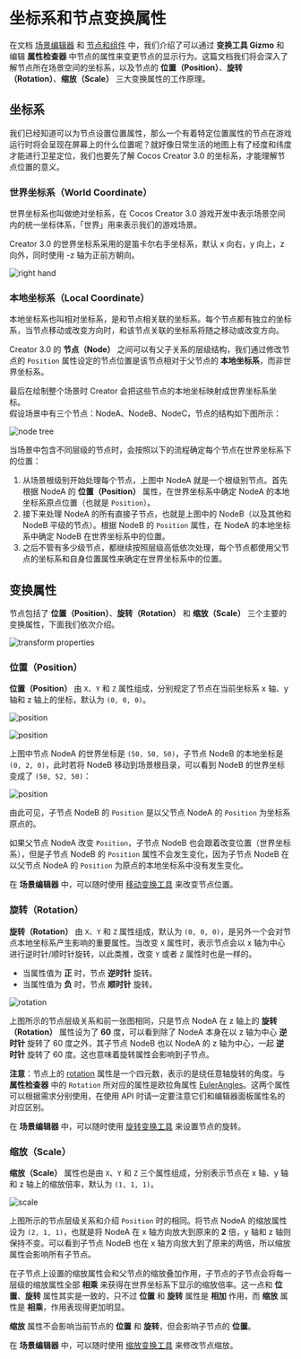 # 坐标系和节点变换属性

在文档 [场景编辑器](../../editor/scene/index.md) 和 [节点和组件](node-component.md) 中，我们介绍了可以通过 **变换工具 Gizmo** 和编辑 **属性检查器** 中节点的属性来变更节点的显示行为。这篇文档我们将会深入了解节点所在场景空间的坐标系，以及节点的 **位置（Position）**、**旋转（Rotation）**、**缩放（Scale）** 三大变换属性的工作原理。

## 坐标系

我们已经知道可以为节点设置位置属性，那么一个有着特定位置属性的节点在游戏运行时将会呈现在屏幕上的什么位置呢？就好像日常生活的地图上有了经度和纬度才能进行卫星定位，我们也要先了解 Cocos Creator 3.0 的坐标系，才能理解节点位置的意义。

### 世界坐标系（World Coordinate）

世界坐标系也叫做绝对坐标系，在 Cocos Creator 3.0 游戏开发中表示场景空间内的统一坐标体系，「世界」用来表示我们的游戏场景。

Creator 3.0 的世界坐标系采用的是笛卡尔右手坐标系，默认 x 向右，y 向上，z 向外，同时使用 -z 轴为正前方朝向。

![right hand](coord/right_hand.png)

### 本地坐标系（Local Coordinate）

本地坐标系也叫相对坐标系，是和节点相关联的坐标系。每个节点都有独立的坐标系，当节点移动或改变方向时，和该节点关联的坐标系将随之移动或改变方向。

Creator 3.0 的 **节点（Node）** 之间可以有父子关系的层级结构，我们通过修改节点的 `Position` 属性设定的节点位置是该节点相对于父节点的 **本地坐标系**，而非世界坐标系。

最后在绘制整个场景时 Creator 会把这些节点的本地坐标映射成世界坐标系坐标。<br>
假设场景中有三个节点：NodeA、NodeB、NodeC，节点的结构如下图所示：

![node tree](coord/node-tree.png)

当场景中包含不同层级的节点时，会按照以下的流程确定每个节点在世界坐标系下的位置：

1. 从场景根级别开始处理每个节点，上图中 NodeA 就是一个根级别节点。首先根据 NodeA 的 **位置（Position）** 属性，在世界坐标系中确定 NodeA 的本地坐标系原点位置（也就是 `Position`）。
2. 接下来处理 NodeA 的所有直接子节点，也就是上图中的 NodeB（以及其他和 NodeB 平级的节点）。根据 NodeB 的 `Position` 属性，在 NodeA 的本地坐标系中确定 NodeB 在世界坐标系中的位置。
3. 之后不管有多少级节点，都继续按照层级高低依次处理，每个节点都使用父节点的坐标系和自身位置属性来确定在世界坐标系中的位置。

## 变换属性

节点包括了 **位置（Position）**、**旋转（Rotation）** 和 **缩放（Scale）** 三个主要的变换属性，下面我们依次介绍。

![transform properties](coord/transform-properties.png)

### 位置（Position）

**位置（Position）** 由 `X`、`Y` 和 `Z` 属性组成，分别规定了节点在当前坐标系 x 轴、y 轴和 z 轴上的坐标，默认为 `(0, 0, 0)`。

![position](coord/position-nodeA.png)

![position](coord/position-nodeB.png)

上图中节点 NodeA 的世界坐标是 `(50, 50, 50)`，子节点 NodeB 的本地坐标是 `(0, 2, 0)`，此时若将 NodeB 移动到场景根目录，可以看到 NodeB 的世界坐标变成了 `(50, 52, 50)`：

![position](coord/position-nodeB-world.png)

由此可见，子节点 NodeB 的 `Position` 是以父节点 NodeA 的 `Position` 为坐标系原点的。

如果父节点 NodeA 改变 `Position`，子节点 NodeB 也会跟着改变位置（世界坐标系），但是子节点 NodeB 的 `Position` 属性不会发生变化，因为子节点 NodeB 在以父节点 NodeA 的 `Position` 为原点的本地坐标系中没有发生变化。

在 **场景编辑器** 中，可以随时使用 [移动变换工具](../../editor/toolbar/index.md#%E7%A7%BB%E5%8A%A8%E5%8F%98%E6%8D%A2%E5%B7%A5%E5%85%B7) 来改变节点位置。

### 旋转（Rotation）

**旋转（Rotation）** 由 `X`、`Y` 和 `Z` 属性组成，默认为 `(0, 0, 0)`，是另外一个会对节点本地坐标系产生影响的重要属性。当改变 `X` 属性时，表示节点会以 x 轴为中心进行逆时针/顺时针旋转，以此类推，改变 `Y` 或者 `Z` 属性时也是一样的。
- 当属性值为 **正** 时，节点 **逆时针** 旋转。
- 当属性值为 **负** 时，节点 **顺时针** 旋转。

![rotation](coord/rotation.png)

上图所示的节点层级关系和前一张图相同，只是节点 NodeA 在 z 轴上的 **旋转（Rotation）** 属性设为了 **60** 度，可以看到除了 NodeA 本身在以 z 轴为中心 **逆时针** 旋转了 60 度之外，其子节点 NodeB 也以 NodeA 的 z 轴为中心，一起 **逆时针** 旋转了 60 度。这也意味着旋转属性会影响到子节点。

**注意**：节点上的 [rotation](__APIDOC__/zh/#/docs/3.3/zh/scene-graph/Class/Node?id=rotation) 属性是一个四元数，表示的是绕任意轴旋转的角度。与 **属性检查器** 中的 `Rotation` 所对应的属性是欧拉角属性 [EulerAngles](__APIDOC__/zh/#/docs/3.3/zh/scene-graph/Class/Node?id=eulerangles)。这两个属性可以根据需求分别使用，在使用 API 时请一定要注意它们和编辑器面板属性名的对应区别。

在 **场景编辑器** 中，可以随时使用 [旋转变换工具](../../editor/toolbar/index.md#%E6%97%8B%E8%BD%AC%E5%8F%98%E6%8D%A2%E5%B7%A5%E5%85%B7) 来设置节点的旋转。

### 缩放（Scale）

**缩放（Scale）** 属性也是由 `X`、`Y` 和 `Z` 三个属性组成，分别表示节点在 x 轴、y 轴和 z 轴上的缩放倍率，默认为 `(1, 1, 1)`。

![scale](coord/scale.png)

上图所示的节点层级关系和介绍 `Position` 时的相同。将节点 NodeA 的缩放属性设为 `(2, 1, 1)`，也就是将 NodeA 在 x 轴方向放大到原来的 **2** 倍，y 轴和 z 轴则保持不变。可以看到子节点 NodeB 也在 x 轴方向放大到了原来的两倍，所以缩放属性会影响所有子节点。

在子节点上设置的缩放属性会和父节点的缩放叠加作用，子节点的子节点会将每一层级的缩放属性全部 **相乘** 来获得在世界坐标系下显示的缩放倍率。这一点和 **位置**、**旋转** 属性其实是一致的，只不过 **位置** 和 **旋转** 属性是 **相加** 作用，而 **缩放** 属性是 **相乘**，作用表现得更加明显。

**缩放** 属性不会影响当前节点的 **位置** 和 **旋转**，但会影响子节点的 **位置**。

在 **场景编辑器** 中，可以随时使用 [缩放变换工具](../../editor/toolbar/index.md#%E7%BC%A9%E6%94%BE%E5%8F%98%E6%8D%A2%E5%B7%A5%E5%85%B7) 来修改节点缩放。
